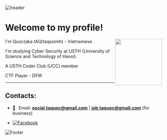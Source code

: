 ![header](https://capsule-render.vercel.app/api?type=waving&color=gradient&height=200&section=header&fontSize=50)

# Welcome to my profile!

<img align="right" height="150" src="https://media1.tenor.com/m/GLZZKZJyJAEAAAAd/dance-dancing-duck.gif"  />

I'm Quoc(aka tAQ/taqsoimh) - Vietnamese.

I'm studying Cyber Security at USTH (University of Science and Technology of Hanoi)

A USTH Coder Club (UCC) member

CTF Player - DFIR
***



## Contacts:
* 📧⠀Email: <a href="social.taquoc@gmail.com">**social.taquoc@gmail.com**</a> | <a href="job.taquoc@gmail.com">**job.taquoc@gmail.com**</a>  (for business) <br>

* [![Facebook](https://img.shields.io/badge/Facebook-1877F2?style=for-the-badge&logo=facebook&logoColor=white)](https://facebook.com/taq.soimh)






![Footer](https://capsule-render.vercel.app/api?type=waving&color=gradient&height=100&section=footer)
